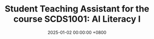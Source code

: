 ---
title: "Student Teaching Assistant for the course SCDS1001: AI Literacy I"
date: 2025-01-02 00:00:00 +0800
---